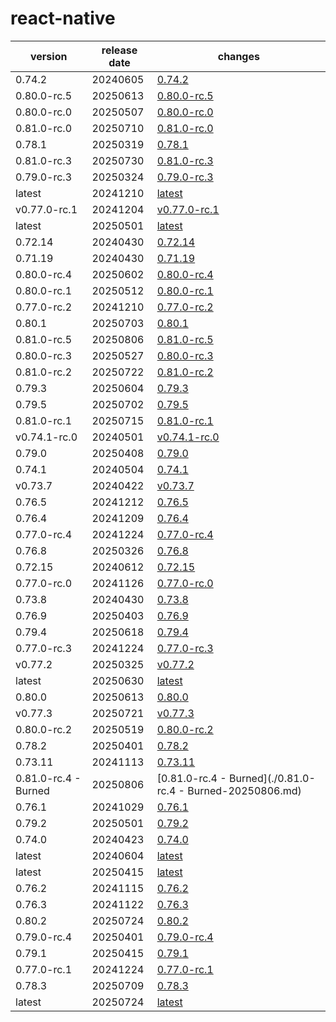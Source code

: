 # react-native	


|version|release date|changes|
|---|---|---|
|0.74.2|20240605|[0.74.2](./0.74.2-20240605.md)|
|0.80.0-rc.5|20250613|[0.80.0-rc.5](./0.80.0-rc.5-20250613.md)|
|0.80.0-rc.0|20250507|[0.80.0-rc.0](./0.80.0-rc.0-20250507.md)|
|0.81.0-rc.0|20250710|[0.81.0-rc.0](./0.81.0-rc.0-20250710.md)|
|0.78.1|20250319|[0.78.1](./0.78.1-20250319.md)|
|0.81.0-rc.3|20250730|[0.81.0-rc.3](./0.81.0-rc.3-20250730.md)|
|0.79.0-rc.3|20250324|[0.79.0-rc.3](./0.79.0-rc.3-20250324.md)|
|latest|20241210|[latest](./latest-20241210.md)|
|v0.77.0-rc.1|20241204|[v0.77.0-rc.1](./v0.77.0-rc.1-20241204.md)|
|latest|20250501|[latest](./latest-20250501.md)|
|0.72.14|20240430|[0.72.14](./0.72.14-20240430.md)|
|0.71.19|20240430|[0.71.19](./0.71.19-20240430.md)|
|0.80.0-rc.4|20250602|[0.80.0-rc.4](./0.80.0-rc.4-20250602.md)|
|0.80.0-rc.1|20250512|[0.80.0-rc.1](./0.80.0-rc.1-20250512.md)|
|0.77.0-rc.2|20241210|[0.77.0-rc.2](./0.77.0-rc.2-20241210.md)|
|0.80.1|20250703|[0.80.1](./0.80.1-20250703.md)|
|0.81.0-rc.5|20250806|[0.81.0-rc.5](./0.81.0-rc.5-20250806.md)|
|0.80.0-rc.3|20250527|[0.80.0-rc.3](./0.80.0-rc.3-20250527.md)|
|0.81.0-rc.2|20250722|[0.81.0-rc.2](./0.81.0-rc.2-20250722.md)|
|0.79.3|20250604|[0.79.3](./0.79.3-20250604.md)|
|0.79.5|20250702|[0.79.5](./0.79.5-20250702.md)|
|0.81.0-rc.1|20250715|[0.81.0-rc.1](./0.81.0-rc.1-20250715.md)|
|v0.74.1-rc.0|20240501|[v0.74.1-rc.0](./v0.74.1-rc.0-20240501.md)|
|0.79.0|20250408|[0.79.0](./0.79.0-20250408.md)|
|0.74.1|20240504|[0.74.1](./0.74.1-20240504.md)|
|v0.73.7|20240422|[v0.73.7](./v0.73.7-20240422.md)|
|0.76.5|20241212|[0.76.5](./0.76.5-20241212.md)|
|0.76.4|20241209|[0.76.4](./0.76.4-20241209.md)|
|0.77.0-rc.4|20241224|[0.77.0-rc.4](./0.77.0-rc.4-20241224.md)|
|0.76.8|20250326|[0.76.8](./0.76.8-20250326.md)|
|0.72.15|20240612|[0.72.15](./0.72.15-20240612.md)|
|0.77.0-rc.0|20241126|[0.77.0-rc.0](./0.77.0-rc.0-20241126.md)|
|0.73.8|20240430|[0.73.8](./0.73.8-20240430.md)|
|0.76.9|20250403|[0.76.9](./0.76.9-20250403.md)|
|0.79.4|20250618|[0.79.4](./0.79.4-20250618.md)|
|0.77.0-rc.3|20241224|[0.77.0-rc.3](./0.77.0-rc.3-20241224.md)|
|v0.77.2|20250325|[v0.77.2](./v0.77.2-20250325.md)|
|latest|20250630|[latest](./latest-20250630.md)|
|0.80.0|20250613|[0.80.0](./0.80.0-20250613.md)|
|v0.77.3|20250721|[v0.77.3](./v0.77.3-20250721.md)|
|0.80.0-rc.2|20250519|[0.80.0-rc.2](./0.80.0-rc.2-20250519.md)|
|0.78.2|20250401|[0.78.2](./0.78.2-20250401.md)|
|0.73.11|20241113|[0.73.11](./0.73.11-20241113.md)|
|0.81.0-rc.4 - Burned|20250806|[0.81.0-rc.4 - Burned](./0.81.0-rc.4 - Burned-20250806.md)|
|0.76.1|20241029|[0.76.1](./0.76.1-20241029.md)|
|0.79.2|20250501|[0.79.2](./0.79.2-20250501.md)|
|0.74.0|20240423|[0.74.0](./0.74.0-20240423.md)|
|latest|20240604|[latest](./latest-20240604.md)|
|latest|20250415|[latest](./latest-20250415.md)|
|0.76.2|20241115|[0.76.2](./0.76.2-20241115.md)|
|0.76.3|20241122|[0.76.3](./0.76.3-20241122.md)|
|0.80.2|20250724|[0.80.2](./0.80.2-20250724.md)|
|0.79.0-rc.4|20250401|[0.79.0-rc.4](./0.79.0-rc.4-20250401.md)|
|0.79.1|20250415|[0.79.1](./0.79.1-20250415.md)|
|0.77.0-rc.1|20241224|[0.77.0-rc.1](./0.77.0-rc.1-20241224.md)|
|0.78.3|20250709|[0.78.3](./0.78.3-20250709.md)|
|latest|20250724|[latest](./latest-20250724.md)|
